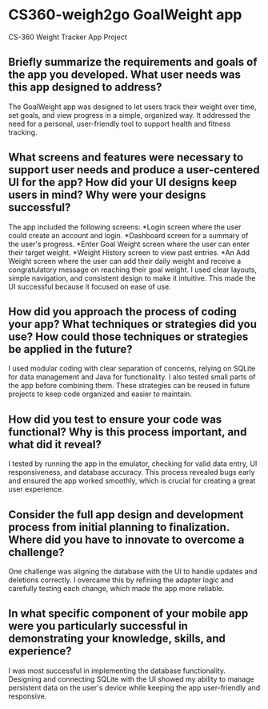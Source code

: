 # CS360-weigh2go GoalWeight app
CS-360 Weight Tracker App Project


## Briefly summarize the requirements and goals of the app you developed. What user needs was this app designed to address?
The GoalWeight app was designed to let users track their weight over time, set goals, and view progress in a simple, organized way. It addressed the need for a personal, user-friendly tool to support health and fitness tracking.

## What screens and features were necessary to support user needs and produce a user-centered UI for the app? How did your UI designs keep users in mind? Why were your designs successful?
The app included the following screens:
*Login screen where the user could create an account and login.
*Dashboard screen for a summary of the user's progress.
*Enter Goal Weight screen where the user can enter their target weight.
*Weight History screen to view past entries. 
*An Add Weight screen where the user can add their daily weight and receive a congratulatory message on reaching their goal weight.
I used clear layouts, simple navigation, and consistent design to make it intuitive. This made the UI successful because it focused on ease of use.

## How did you approach the process of coding your app? What techniques or strategies did you use? How could those techniques or strategies be applied in the future?
I used modular coding with clear separation of concerns, relying on SQLite for data management and Java for functionality. I also tested small parts of the app before combining them. These strategies can be reused in future projects to keep code organized and easier to maintain.

## How did you test to ensure your code was functional? Why is this process important, and what did it reveal?
I tested by running the app in the emulator, checking for valid data entry, UI responsiveness, and database accuracy. This process revealed bugs early and ensured the app worked smoothly, which is crucial for creating a great user experience.

## Consider the full app design and development process from initial planning to finalization. Where did you have to innovate to overcome a challenge?
One challenge was aligning the database with the UI to handle updates and deletions correctly. I overcame this by refining the adapter logic and carefully testing each change, which made the app more reliable.

## In what specific component of your mobile app were you particularly successful in demonstrating your knowledge, skills, and experience?
I was most successful in implementing the database functionality. Designing and connecting SQLite with the UI showed my ability to manage persistent data on the user's device while keeping the app user-friendly and responsive.
